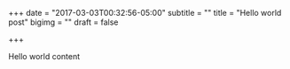 +++
date = "2017-03-03T00:32:56-05:00"
subtitle = ""
title = "Hello world post"
bigimg = ""
draft = false

+++

Hello world content
